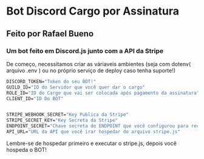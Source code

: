 # Bot Discord Cargo por Assinatura
## Feito por Rafael Bueno

### Um bot feito em Discord.js junto com a API da Stripe

<div>
  De começo, necessitamos criar as váriaveis ambientes (seja com dotenv( arquivo .env ) ou no próprio serviço de deploy caso tenha suporte!)
</div>

```nix
DISCORD_TOKEN="Token do seu BOT!"
GUILD_ID="ID do Servidor que você quer dar o cargo"
ROLE_ID="ID do Cargo que vai ser colocada após pagamento da assinatura"
CLIENT_ID="ID Do BOT"


STRIPE_WEBHOOK_SECRET="Key Publica da Stripe"
STRIPE_SECRET_KEY="Key Secreta da Stripe"
ENDPOINT_SECRET="Chave secreta do ENDPOINT que você configurou para receber as webhooks"
API_URL="URL da API que você irar hospedar do arquivo stripe.js"
```

Lembre-se de hospedar primeiro e executar o stripe.js, depois você hospeda o BOT!